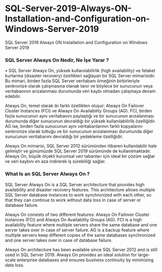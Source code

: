 # SQL-Server-2019-Always-ON-Installation-and-Configuration-on-Windows-Server-2019
SQL Server 2019 Always ON Installation and Configuration on Windows Server 2019


### SQL Server Always On Nedir, Ne İşe Yarar ?


• SQL Server Always On, yüksek kullanılabilirlik (high availability) ve felaket kurtarma (disaster recovery) özellikleri sağlayan bir SQL Server mimarisidir. Bu mimari, birden fazla SQL Server veritabanı örneğinin birbirleriyle senkronize olarak çalışmasına olanak tanır ve böylece bir sunucunun veya veritabanının arızalanması durumunda veri kaybı olmadan çalışmaya devam edebilir.

Always On, temel olarak iki farklı özellikten oluşur: Always On Failover Cluster Instances (FCI) ve Always On Availability Groups (AG). FCI, birden fazla sunucunun aynı veritabanını paylaştığı ve bir sunucunun arızalanması durumunda diğer sunucunun devraldığı bir yüksek kullanılabilirlik özelliğidir. AG ise, birden fazla sunucunun aynı veritabanlarının farklı kopyalarını senkronize olarak tuttuğu ve bir sunucunun arızalanması durumunda diğer sunucunun veritabanını devraldığı bir yedekleme özelliğidir.

Always On mimarisi, SQL Server 2012 sürümünden itibaren kullanılabilir hale gelmiştir ve günümüzde SQL Server 2019 sürümünde de kullanılmaktadır. Always On, büyük ölçekli kurumsal veri tabanları için ideal bir çözüm sağlar ve veri kaybını en aza indirerek iş sürekliliği sağlar.


### What Is an SQL Server Always On ?

SQL Server Always On is a SQL Server architecture that provides high availability and disaster recovery features. This architecture allows multiple SQL Server database instances to work synchronized with each other, so that they can continue to work without data loss in case of server or database failure.

Always On consists of two different features: Always On Failover Cluster Instances (FCI) and Always On Availability Groups (AG). FCI is a high availability feature where multiple servers share the same database and one server takes over in case of server failure. AG is a backup feature where multiple servers keep different copies of the same databases synchronized and one server takes over in case of database failure.

Always On architecture has been available since SQL Server 2012 and is still used in SQL Server 2019. Always On provides an ideal solution for large-scale enterprise databases and ensures business continuity by minimizing data loss.
